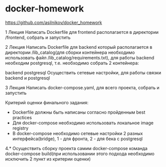 # docker-homework

https://github.com/asilnikov/docker_homework

1 Лекция
Написать Dockerfile для frontend располагается в директории /frontend, собрать и запустить

2 Лекция
Написать Dockerfile для backend который располагается в директории /lib_catalog(для сборки контейнера необходимо использовать файл /lib_catalog/requirements.txt), для работы backend необходим postgresql, т.е. необходимо собрать 2 контейнера:

backend
postgresql
Осуществить сетевые настройки, для работы связки backend и postgresql

3 Лекция
Написать docker-compose.yaml, для всего проекта, собрать и запустить

Критерий оценки финального задания:
- Dockerfile должны быть написаны согласно пройденным best practices
- Для docker-compose необходимо использовать локальное image registry
- В docker-compose необходимо сетевые настройки 2 разных интерфейса(bridge), 1 - для фронта, 2 - для бека с postgresql

4.* Осуществить сборку проекта самим docker-compose команда docker-compose build(при использовании этого подхода необходимо исключить 2 пункт из критерии оценки)
